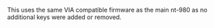 This uses the same VIA compatible firmware as the main nt-980 as no additional keys were added or removed.
